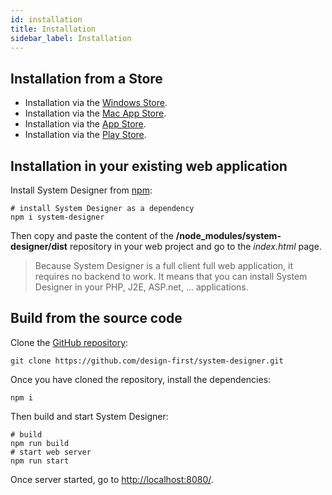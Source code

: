 ```yaml
---
id: installation
title: Installation
sidebar_label: Installation
---
```


## Installation from a Store

* Installation via the [Windows Store](https://www.microsoft.com/store/apps/9p05jrx99h87).
* Installation via the [Mac App Store](https://itunes.apple.com/us/app/system-designer/id1102494854?l=fr&ls=1&mt=12).
* Installation via the [App Store](https://itunes.apple.com/WebObjects/MZStore.woa/wa/viewSoftware?id=1132983280&mt=8).
* Installation via the [Play Store](https://play.google.com/store/apps/details?id=com.ecarriou.systemdesignerios).

## Installation in your existing web application

Install System Designer from [npm](https://www.npmjs.com/package/system-designer):

```shell
# install System Designer as a dependency
npm i system-designer
```

Then copy and paste the content of the **/node_modules/system-designer/dist** repository in your web project and go to the *index.html* page.

>Because System Designer is a full client full web application, it requires no backend to work. It means that you can install System Designer in your PHP, J2E, ASP.net, ... applications.

## Build from the source code

Clone the [GitHub repository](https://github.com/design-first/system-designer):

```shell
git clone https://github.com/design-first/system-designer.git
```

Once you have cloned the repository, install the dependencies:

```shell
npm i
```

Then build and start System Designer:

```shell
# build
npm run build
# start web server
npm run start
```
Once server started, go to [http://localhost:8080/](http://localhost:8080/).